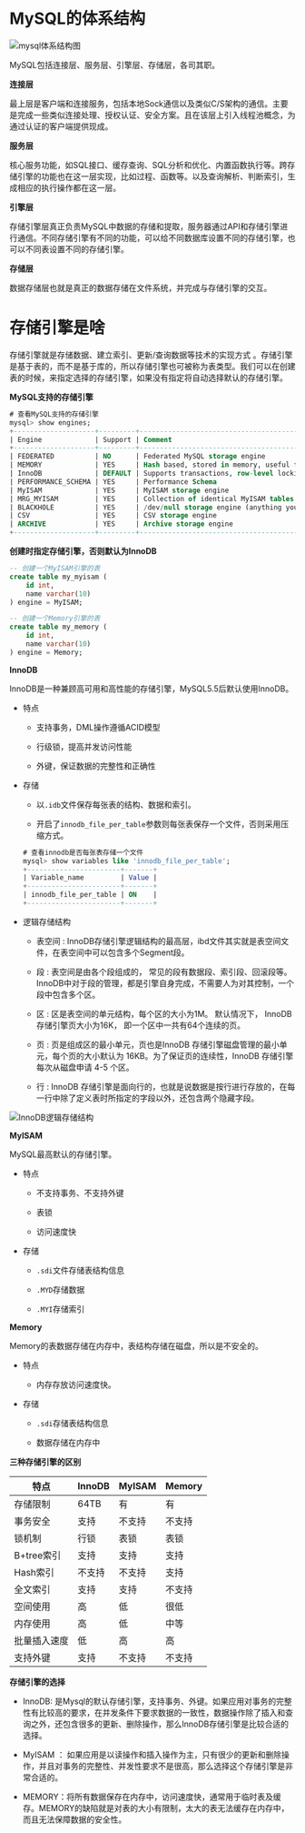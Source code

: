 # MySQL的体系结构

![mysql体系结构图](./images/MySQL体系结构图.png)

MySQL包括连接层、服务层、引擎层、存储层，各司其职。

**连接层**

最上层是客户端和连接服务，包括本地Sock通信以及类似C/S架构的通信。主要是完成一些类似连接处理、授权认证、安全方案。且在该层上引入线程池概念，为通过认证的客户端提供现成。

**服务层**

核心服务功能，如SQL接口、缓存查询、SQL分析和优化、内置函数执行等。跨存储引擎的功能也在这一层实现，比如过程、函数等。以及查询解析、判断索引，生成相应的执行操作都在这一层。

**引擎层**

存储引擎层真正负责MySQL中数据的存储和提取，服务器通过API和存储引擎进行通信。不同存储引擎有不同的功能，可以给不同数据库设置不同的存储引擎，也可以不同表设置不同的存储引擎。

**存储层**

数据存储层也就是真正的数据存储在文件系统，并完成与存储引擎的交互。

# 存储引擎是啥

存储引擎就是存储数据、建立索引、更新/查询数据等技术的实现方式 。存储引擎是基于表的，而不是基于库的，所以存储引擎也可被称为表类型。我们可以在创建表的时候，来指定选择的存储引擎，如果没有指定将自动选择默认的存储引擎。

**MySQL支持的存储引擎**

```sql
# 查看MySQL支持的存储引擎
mysql> show engines;
+--------------------+---------+----------------------------------------------------------------+--------------+------+------------+
| Engine             | Support | Comment                                                        | Transactions | XA   | Savepoints |
+--------------------+---------+----------------------------------------------------------------+--------------+------+------------+
| FEDERATED          | NO      | Federated MySQL storage engine                                 | NULL         | NULL | NULL       |
| MEMORY             | YES     | Hash based, stored in memory, useful for temporary tables      | NO           | NO   | NO         |
| InnoDB             | DEFAULT | Supports transactions, row-level locking, and foreign keys     | YES          | YES  | YES        |
| PERFORMANCE_SCHEMA | YES     | Performance Schema                                             | NO           | NO   | NO         |
| MyISAM             | YES     | MyISAM storage engine                                          | NO           | NO   | NO         |
| MRG_MYISAM         | YES     | Collection of identical MyISAM tables                          | NO           | NO   | NO         |
| BLACKHOLE          | YES     | /dev/null storage engine (anything you write to it disappears) | NO           | NO   | NO         |
| CSV                | YES     | CSV storage engine                                             | NO           | NO   | NO         |
| ARCHIVE            | YES     | Archive storage engine                                         | NO           | NO   | NO         |
+--------------------+---------+----------------------------------------------------------------+--------------+------+------------+
```

**创建时指定存储引擎，否则默认为InnoDB**

```sql
-- 创建一个MyISAM引擎的表
create table my_myisam (
    id int,
    name varchar(10)
) engine = MyISAM;

-- 创建一个Memory引擎的表
create table my_memory (
    id int,
    name varchar(10)
) engine = Memory;
```

**InnoDB**

InnoDB是一种兼顾高可用和高性能的存储引擎，MySQL5.5后默认使用InnoDB。

- 特点
  
  - 支持事务，DML操作遵循ACID模型
  
  - 行级锁，提高并发访问性能
  
  - 外键，保证数据的完整性和正确性

- 存储
  
  - 以`.idb`文件保存每张表的结构、数据和索引。
  
  - 开启了`innodb_file_per_table`参数则每张表保存一个文件，否则采用压缩方式。
  
  ```sql
  # 查看innodb是否每张表存储一个文件
  mysql> show variables like 'innodb_file_per_table';
  +-----------------------+-------+
  | Variable_name         | Value |
  +-----------------------+-------+
  | innodb_file_per_table | ON    |
  +-----------------------+-------+
  ```

- 逻辑存储结构
  
  - 表空间 : InnoDB存储引擎逻辑结构的最高层，ibd文件其实就是表空间文件，在表空间中可以包含多个Segment段。
  
  - 段 : 表空间是由各个段组成的， 常见的段有数据段、索引段、回滚段等。InnoDB中对于段的管理，都是引擎自身完成，不需要人为对其控制，一个段中包含多个区。
  
  - 区 : 区是表空间的单元结构，每个区的大小为1M。 默认情况下， InnoDB存储引擎页大小为16K， 即一个区中一共有64个连续的页。
  
  - 页 : 页是组成区的最小单元，页也是InnoDB 存储引擎磁盘管理的最小单元，每个页的大小默认为 16KB。为了保证页的连续性，InnoDB 存储引擎每次从磁盘申请 4-5 个区。
  
  - 行 : InnoDB 存储引擎是面向行的，也就是说数据是按行进行存放的，在每一行中除了定义表时所指定的字段以外，还包含两个隐藏字段。

![InnoDB逻辑存储结构](./images/InnoDB逻辑存储结构.png)



**MyISAM**

MySQL最高默认的存储引擎。

- 特点
  
  - 不支持事务、不支持外键
  
  - 表锁
  
  - 访问速度快

- 存储
  
  - `.sdi`文件存储表结构信息
  
  - `.MYD`存储数据
  
  - `.MYI`存储索引

**Memory**

Memory的表数据存储在内存中，表结构存储在磁盘，所以是不安全的。

- 特点
  
  - 内存存放访问速度快。

- 存储
  
  - `.sdi`存储表结构信息
  
  - 数据存储在内存中

**三种存储引擎的区别**

| 特点       | InnoDB | MyISAM | Memory |
| -------- | ------ | ------ | ------ |
| 存储限制     | 64TB   | 有      | 有      |
| 事务安全     | 支持     | 不支持    | 不支持    |
| 锁机制      | 行锁     | 表锁     | 表锁     |
| B+tree索引 | 支持     | 支持     | 支持     |
| Hash索引   | 不支持    | 不支持    | 支持     |
| 全文索引     | 支持     | 支持     | 不支持    |
| 空间使用     | 高      | 低      | 很低     |
| 内存使用     | 高      | 低      | 中等     |
| 批量插入速度   | 低      | 高      | 高      |
| 支持外键     | 支持     | 不支持    | 不支持    |

**存储引擎的选择**

- InnoDB: 是Mysql的默认存储引擎，支持事务、外键。如果应用对事务的完整性有比较高的要求，在并发条件下要求数据的一致性，数据操作除了插入和查询之外，还包含很多的更新、删除操作，那么InnoDB存储引擎是比较合适的选择。

- MyISAM ： 如果应用是以读操作和插入操作为主，只有很少的更新和删除操作，并且对事务的完整性、并发性要求不是很高，那么选择这个存储引擎是非常合适的。

- MEMORY：将所有数据保存在内存中，访问速度快，通常用于临时表及缓存。MEMORY的缺陷就是对表的大小有限制，太大的表无法缓存在内存中，而且无法保障数据的安全性。


